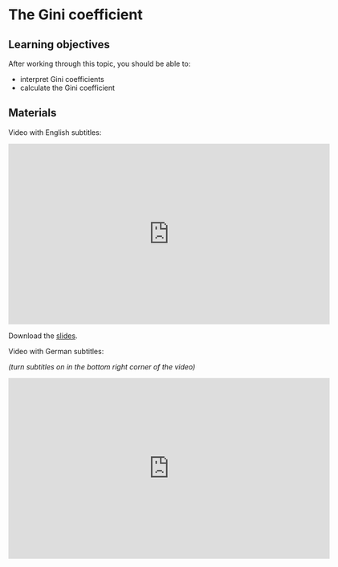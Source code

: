 # The Gini coefficient

## Learning objectives

After working through this topic, you should be able to:

- interpret Gini coefficients
- calculate the Gini coefficient

## Materials

Video with English subtitles:

<iframe
  src="https://electure.uni-bonn.de/paella7/ui/watch.html?id=cf19fee3-c371-4eae-9665-5cb585627cc3"
  width="640"
  height="360"
  frameborder="0"
  allowfullscreen
></iframe>

Download the [slides](stats_dispersion_concentration-gini.pdf).

Video with German subtitles:

*(turn subtitles on in the bottom right corner of the video)*

<iframe
  src="https://electure.uni-bonn.de/paella7/ui/watch.html?id=2c113514-814a-4c7b-bab7-937a4e95061b"
  width="640"
  height="360"
  frameborder="0"
  allowfullscreen
></iframe>
